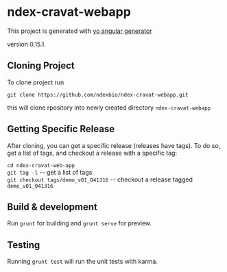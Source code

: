 # ndex-cravat-webapp

This project is generated with [yo angular generator](https://github.com/yeoman/generator-angular)

version 0.15.1.

## Cloning Project

To clone project run 

`git clone https://github.com/ndexbio/ndex-cravat-webapp.git`

this will clone rpository into newly created directory  `ndex-cravat-webapp`

## Getting Specific Release 

After cloning, you can get a specific release (releases have tags). To do so, get a list of tags, and checkout a release with a specific tag:

`cd ndex-cravat-web-app` <br />
`git tag -l` -- get a list of tags <br />
`git checkout tags/demo_v01_041316` -- checkout a release tagged `demo_v01_041316` <br />


## Build & development

Run `grunt` for building and `grunt serve` for preview.

## Testing

Running `grunt test` will run the unit tests with karma.
